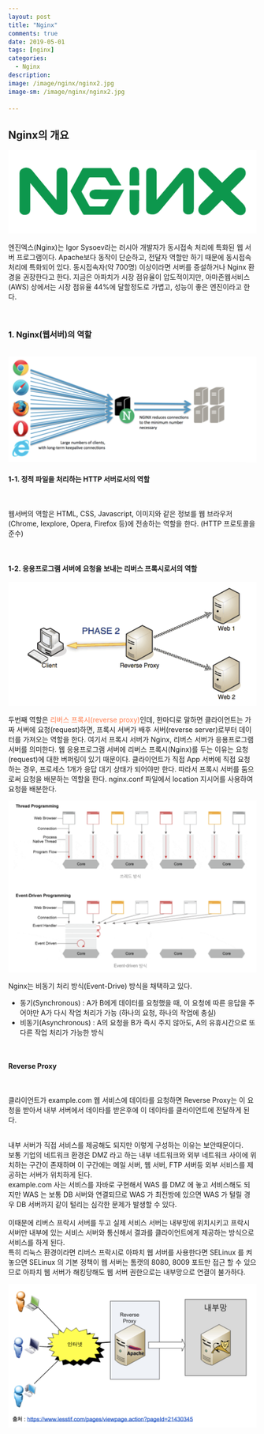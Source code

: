 ```yaml
---
layout: post
title: "Nginx"
comments: true
date: 2019-05-01
tags: [nginx]
categories:
  - Nginx
description:
image: /image/nginx/nginx2.jpg
image-sm: /image/nginx/nginx2.jpg

---
```

<!-- {:.post-img.small}
![producer](/image/rabbitmq/producer.png) -->


<h2>Nginx의 개요</h2>
<img src="/image/nginx/nginx_logo.png" class="post-img-mid"/>
<p>엔진엑스(Nginx)는 Igor Sysoev라는 러시아 개발자가 동시접속 처리에 특화된 웹 서버 프로그램이다. Apache보다 동작이 단순하고, 전달자 역할만 하기 때문에 동시접속 처리에 특화되어 있다.
동시접속자(약 700명) 이상이라면 서버를 증설하거나 Nginx 환경을 권장한다고 한다. 지금은 아파치가 시장 점유율이 압도적이지만, 아마존웹서비스(AWS) 상에서는 시장 점유율 44%에 달할정도로 가볍고, 성능이 좋은 엔진이라고 한다.
</p><br>

<h3>1. Nginx(웹서버)의 역할</h3><br>
<img src="/image/nginx/nginx_a.png" class="post-img-large"/>

<h4>1-1. 정적 파일을 처리하는 HTTP 서버로서의 역할</h4><br>
<p>웹서버의 역할은 HTML, CSS, Javascript, 이미지와 같은 정보를 웹 브라우저(Chrome, Iexplore, Opera, Firefox 등)에 전송하는 역할을 한다. (HTTP 프로토콜을 준수)</p><br>

<h4>1-2. 응용프로그램 서버에 요청을 보내는 리버스 프록시로서의 역할</h4>
<img src="/image/nginx/reverse_proxy.png" class="post-img-large"/>
<p>두번째 역할은 <span style="color:coral">리버스 프록시(reverse proxy)</span>인데, 한마디로 말하면 클라이언트는 가짜 서버에 요청(request)하면, 프록시 서버가 배후 서버(reverse server)로부터 데이터를 가져오는 역할을 한다. 여기서 프록시 서버가 Nginx, 리버스 서버가 응용프로그램 서버를 의미한다.
웹 응용프로그램 서버에 리버스 프록시(Nginx)를 두는 이유는 요청(request)에 대한 버퍼링이 있기 때문이다. 클라이언트가 직접 App 서버에 직접 요청하는 경우, 프로세스 1개가 응답 대기 상태가 되어야만 한다. 따라서 프록시 서버를 둠으로써 요청을 배분하는 역할을 한다.
nginx.conf 파일에서 location 지시어를 사용하여 요청을 배분한다.</p>
<img src="/image/nginx/nginx_b.png" class="post-img-grande"/>
<p>Nginx는 비동기 처리 방식(Event-Drive) 방식을 채택하고 있다.
</p>
<ul>
<li>동기(Synchronous) : A가 B에게 데이터를 요청했을 때, 이 요청에 따른 응답을 주어야만 A가 다시 작업 처리가 가능 (하나의 요청, 하나의 작업에 충실)</li>
<li>비동기(Asynchronous) : A의 요청을 B가 즉시 주지 않아도, A의 유휴시간으로 또 다른 작업 처리가 가능한 방식</li>
</ul>
<br>

<h4>Reverse Proxy</h4><br>
<p>클라이언트가 example.com 웹 서비스에 데이타를 요청하면 Reverse Proxy는 이 요청을 받아서 내부 서버에서 데이타를 받은후에 이 데이타를 클라이언트에 전달하게 된다.<br><br>

내부 서버가 직접 서비스를 제공해도 되지만 이렇게 구성하는 이유는 보안때문이다.<br>
보통 기업의 네트워크 환경은 DMZ 라고 하는 내부 네트워크와 외부 네트워크 사이에 위치하는 구간이 존재하며 이 구간에는 메일 서버, 웹 서버, FTP 서버등 외부 서비스를 제공하는 서버가 위치하게 된다.<br>
example.com 사는 서비스를 자바로 구현해서 WAS 를 DMZ 에 놓고 서비스해도 되지만 WAS 는 보통 DB 서버와 연결되므로 WAS 가 최전방에 있으면 WAS 가 털릴 경우 DB 서버까지 같이 털리는 심각한 문제가 발생할 수 있다.<br><br>
이때문에 리버스 프락시 서버를 두고 실제 서비스 서버는 내부망에 위치시키고 프락시 서버만 내부에 있는 서비스 서버와 통신해서 결과를 클라이언트에게 제공하는 방식으로 서비스를 하게 된다.<br>
특히 리눅스 환경이라면 리버스 프락시로 아파치 웹 서버를 사용한다면 SELinux 를 켜 놓으면 SELinux 의 기본 정책이 웹 서버는 톰캣의 8080, 8009 포트만 접근 할 수 있으므로 아파치 웹 서버가 해킹당해도 웹 서버 권한으로는 내부망으로 연결이 불가하다.
</p>
<img src="/image/nginx/reverse.png" class="post-img-grande"/>
<br>
